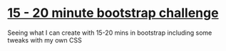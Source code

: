 <h1> <ins> 15 - 20 minute bootstrap challenge</ins></h1>
<p> Seeing what I can create with 15-20 mins in bootstrap including some tweaks with my own CSS </p>
